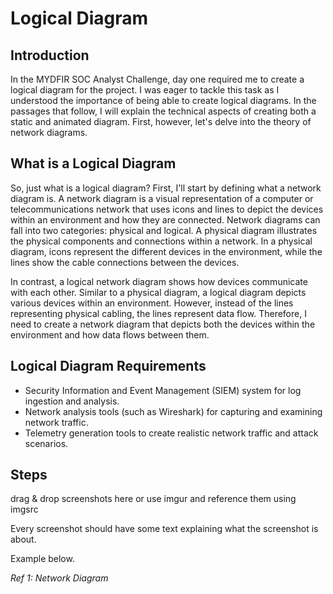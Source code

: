 # Logical Diagram

## Introduction
In the MYDFIR SOC Analyst Challenge, day one required me to create a logical diagram for the project. I was eager to tackle this task as I understood the importance of being able to create logical diagrams. In the passages that follow, I will explain the technical aspects of creating both a static and animated diagram. First, however, let's delve into the theory of network diagrams.

## What is a Logical Diagram
So, just what is a logical diagram? First, I'll start by defining what a network diagram is. A network diagram is a visual representation of a computer or telecommunications network that uses icons and lines to depict the devices within an environment and how they are connected. Network diagrams can fall into two categories: physical and logical. A physical diagram illustrates the physical components and connections within a network. In a physical diagram, icons represent the different devices in the environment, while the lines show the cable connections between the devices. 

In contrast, a logical network diagram shows how devices communicate with each other. Similar to a physical diagram, a logical diagram depicts various devices within an environment. However, instead of the lines representing physical cabling, the lines represent data flow. Therefore, I need to create a network diagram that depicts both the devices within the environment and how data flows between them.

## Logical Diagram Requirements
- Security Information and Event Management (SIEM) system for log ingestion and analysis.
- Network analysis tools (such as Wireshark) for capturing and examining network traffic.
- Telemetry generation tools to create realistic network traffic and attack scenarios.

## Steps
drag & drop screenshots here or use imgur and reference them using imgsrc

Every screenshot should have some text explaining what the screenshot is about.

Example below.

*Ref 1: Network Diagram*
